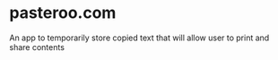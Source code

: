 # pasteroo.com
An app to temporarily store copied text that will allow user to print and share contents
